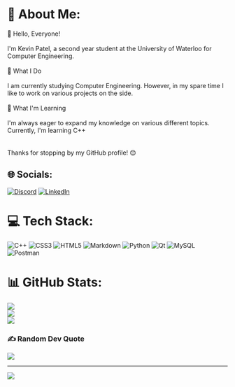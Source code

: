 # 💫 About Me:
👋 Hello, Everyone!<br><br>I'm Kevin Patel, a second year student at the University of Waterloo for Computer Engineering.<br><br>🚀 What I Do<br><br>I am currently studying Computer Engineering. However, in my spare time I like to work on various projects on the side.<br><br>🌱 What I'm Learning<br><br>I'm always eager to expand my knowledge on various different topics. Currently, I'm learning C++<br><br><br>Thanks for stopping by my GitHub profile! 😊


## 🌐 Socials:
[![Discord](https://img.shields.io/badge/Discord-%237289DA.svg?logo=discord&logoColor=white)](https://discord.gg/482769706026270721) [![LinkedIn](https://img.shields.io/badge/LinkedIn-%230077B5.svg?logo=linkedin&logoColor=white)](https://linkedin.com/in/https://www.linkedin.com/in/kevinp2004/) 

# 💻 Tech Stack:
![C++](https://img.shields.io/badge/c++-%2300599C.svg?style=for-the-badge&logo=c%2B%2B&logoColor=white) ![CSS3](https://img.shields.io/badge/css3-%231572B6.svg?style=for-the-badge&logo=css3&logoColor=white) ![HTML5](https://img.shields.io/badge/html5-%23E34F26.svg?style=for-the-badge&logo=html5&logoColor=white) ![Markdown](https://img.shields.io/badge/markdown-%23000000.svg?style=for-the-badge&logo=markdown&logoColor=white) ![Python](https://img.shields.io/badge/python-3670A0?style=for-the-badge&logo=python&logoColor=ffdd54) ![Qt](https://img.shields.io/badge/Qt-%23217346.svg?style=for-the-badge&logo=Qt&logoColor=white) ![MySQL](https://img.shields.io/badge/mysql-%2300000f.svg?style=for-the-badge&logo=mysql&logoColor=white) ![Postman](https://img.shields.io/badge/Postman-FF6C37?style=for-the-badge&logo=postman&logoColor=white)
# 📊 GitHub Stats:
![](https://github-readme-stats.vercel.app/api?username=pateruu&theme=dark&hide_border=false&include_all_commits=true&count_private=false)<br/>
![](https://github-readme-streak-stats.herokuapp.com/?user=pateruu&theme=dark&hide_border=false)<br/>
![](https://github-readme-stats.vercel.app/api/top-langs/?username=pateruu&theme=dark&hide_border=false&include_all_commits=true&count_private=false&layout=compact)

### ✍️ Random Dev Quote
![](https://quotes-github-readme.vercel.app/api?type=horizontal&theme=dark)

---
[![](https://visitcount.itsvg.in/api?id=pateruu&icon=0&color=1)](https://visitcount.itsvg.in)

<!-- Proudly created with GPRM ( https://gprm.itsvg.in ) -->
